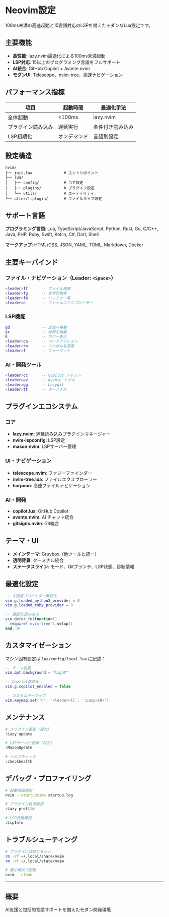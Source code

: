# Neovim設定

100ms未満の高速起動と15言語対応のLSPを備えたモダンなLua設定です。

## 主要機能

- **高性能**: lazy.nvim最適化による100ms未満起動
- **LSP対応**: 15以上のプログラミング言語をフルサポート
- **AI統合**: GitHub Copilot + Avante.nvim
- **モダンUI**: Telescope、nvim-tree、高速ナビゲーション

## パフォーマンス指標

| 項目               | 起動時間     | 最適化手法       |
| ------------------ | ------------ | ---------------- |
| 全体起動           | <100ms       | lazy.nvim        |
| プラグイン読み込み | 遅延実行     | 条件付き読み込み |
| LSP初期化          | オンデマンド | 言語別設定       |

## 設定構造

```text
nvim/
├── init.lua              # エントリポイント
├── lua/
│   ├── config/           # コア設定
│   ├── plugins/          # プラグイン設定
│   └── utils/            # ユーティリティ
└── after/ftplugin/       # ファイルタイプ設定
```

## サポート言語

**プログラミング言語**: Lua, TypeScript/JavaScript, Python, Rust, Go, C/C++,
Java, PHP, Ruby, Swift, Kotlin, C#, Dart, Shell

**マークアップ**: HTML/CSS, JSON, YAML, TOML, Markdown, Docker

## 主要キーバインド

### ファイル・ナビゲーション（Leader: `<Space>`）

```lua
<leader>ff      -- ファイル検索
<leader>fg      -- 文字列検索
<leader>fb      -- バッファ一覧
<leader>e       -- ファイルエクスプローラー
```

### LSP機能

```lua
gd              -- 定義へ移動
gr              -- 参照を検索
K               -- ホバー表示
<leader>ca      -- コードアクション
<leader>rn      -- シンボル名変更
<leader>f       -- フォーマット
```

### AI・開発ツール

```lua
<leader>cc      -- Copilot チャット
<leader>av      -- Avante トグル
<leader>gg      -- Lazygit
<leader>tt      -- ターミナル
```

## プラグインエコシステム

### コア

- **lazy.nvim**: 遅延読み込みプラグインマネージャー
- **nvim-lspconfig**: LSP設定
- **mason.nvim**: LSPサーバー管理

### UI・ナビゲーション

- **telescope.nvim**: ファジーファインダー
- **nvim-tree.lua**: ファイルエクスプローラー
- **harpoon**: 高速ファイルナビゲーション

### AI・開発

- **copilot.lua**: GitHub Copilot
- **avante.nvim**: AI チャット統合
- **gitsigns.nvim**: Git統合

## テーマ・UI

- **メインテーマ**: Gruvbox（他ツールと統一）
- **透明背景**: ターミナル統合
- **ステータスライン**: モード、Gitブランチ、LSP状態、診断情報

## 最適化設定

```lua
-- 未使用プロバイダー無効化
vim.g.loaded_python3_provider = 0
vim.g.loaded_ruby_provider = 0

-- 遅延UI読み込み
vim.defer_fn(function()
  require('nvim-tree').setup()
end, 0)
```

## カスタマイゼーション

マシン固有設定は `lua/config/local.lua` に記述：

```lua
-- テーマ変更
vim.opt.background = "light"

-- Copilot無効化
vim.g.copilot_enabled = false

-- カスタムキーマップ
vim.keymap.set('n', '<leader>ll', ':Lazy<CR>')
```

## メンテナンス

```bash
# プラグイン更新（週次）
:Lazy update

# LSPサーバー更新（月次）
:MasonUpdate

# ヘルスチェック
:checkhealth
```

## デバッグ・プロファイリング

```bash
# 起動時間測定
nvim --startuptime startup.log

# プラグイン負荷確認
:Lazy profile

# LSP状態確認
:LspInfo
```

## トラブルシューティング

```bash
# プラグイン状態リセット
rm -rf ~/.local/share/nvim
rm -rf ~/.local/state/nvim

# 最小構成で起動
nvim --clean
```

---

## 概要

AI支援と包括的言語サポートを備えたモダン開発環境
